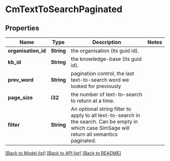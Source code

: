 # CmTextToSearchPaginated

## Properties

Name | Type | Description | Notes
------------ | ------------- | ------------- | -------------
**organisation_id** | **String** | the organisation (its guid id). | 
**kb_id** | **String** | the knowledge-base (its guid id). | 
**prev_word** | **String** | pagination control, the last text-to-search word we looked for previously | 
**page_size** | **i32** | the number of text-to-search to return at a time. | 
**filter** | **String** | An optional string filter to apply to all text-to-search in the search.  Can be empty in which case SimSage will return all semantics paginated. | 

[[Back to Model list]](../README.md#documentation-for-models) [[Back to API list]](../README.md#documentation-for-api-endpoints) [[Back to README]](../README.md)


